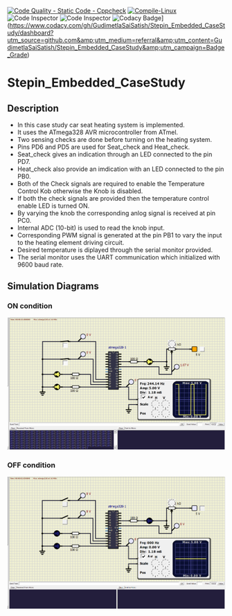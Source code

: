 [![Code Quality - Static Code - Cppcheck](https://github.com/GudimetlaSaiSatish/Stepin_Embedded_CaseStudy/actions/workflows/cppcheck.yml/badge.svg)](https://github.com/GudimetlaSaiSatish/Stepin_Embedded_CaseStudy/actions/workflows/cppcheck.yml)
[![Compile-Linux](https://github.com/GudimetlaSaiSatish/Stepin_Embedded_CaseStudy/actions/workflows/compile.yml/badge.svg)](https://github.com/GudimetlaSaiSatish/Stepin_Embedded_CaseStudy/actions/workflows/compile.yml)
![Code Inspector](https://www.code-inspector.com/project/28673/score/svg)
![Code Inspector](https://www.code-inspector.com/project/28673/status/svg)
![Codacy Badge](https://app.codacy.com/project/badge/Grade/48e7bd54eb0a4dcabcccdd767f74c788)](https://www.codacy.com/gh/GudimetlaSaiSatish/Stepin_Embedded_CaseStudy/dashboard?utm_source=github.com&amp;utm_medium=referral&amp;utm_content=GudimetlaSaiSatish/Stepin_Embedded_CaseStudy&amp;utm_campaign=Badge_Grade)

# Stepin_Embedded_CaseStudy
## Description
-    In this case study car seat heating system is implemented.
-    It uses the ATmega328 AVR microcontroller from ATmel.
-    Two sensing checks are done before turning on the heating system.
-    Pins PD6 and PD5 are used for Seat_check and Heat_check.
-    Seat_check gives an indication through an LED connected to the pin PD7.
-    Heat_check also provide an imdication with an LED connected to the pin PB0.
-    Both of the Check signals are required to enable the Temperature Control Kob otherwise the Knob is disabled.
-    If both the check signals are provided then the temperature control enable LED is turned ON.
-    By varying the knob the corresponding anlog signal is received at pin PC0.
-    Internal ADC (10-bit) is used to read the knob input.
-    Corresponding PWM signal is generated at the pin PB1 to vary the input to the heating element driving circuit.
-    Desired temperature is diplayed through the serial monitor provided.
-    The serial monitor uses the UART communication which initialized with 9600 baud rate.
## Simulation Diagrams
### ON condition
![ON](https://github.com/GudimetlaSaiSatish/Stepin_Embedded_CaseStudy/blob/main/2_Architecture/Final_ON.png)
### OFF condition
![OFF](https://github.com/GudimetlaSaiSatish/Stepin_Embedded_CaseStudy/blob/main/2_Architecture/Final_OFF.png)
